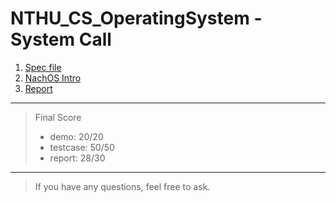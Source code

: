 # NTHU_CS_OperatingSystem - System Call
1. [Spec file](2024_MP1_Spec.pdf)
2. [NachOS Intro](NachOS_Introduction.pdf)
4. [Report](MP3_report_26.pdf)

-------- 
> Final Score
> * demo: 20/20
> * testcase: 50/50
> * report: 28/30
--------
> If you have any questions, feel free to ask.

